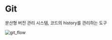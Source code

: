 # Git

분산형 버전 관리 시스템, 코드의 history를 관리하는 도구

![git_flow](C:\Users\student\Desktop\TIL\pic\git_flow.PNG)

